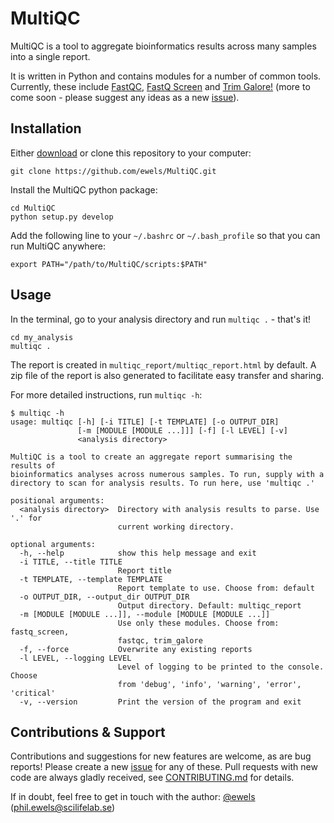 # MultiQC
MultiQC is a tool to aggregate bioinformatics results across many samples into
a single report.

It is written in Python and contains modules for a number of common tools.
Currently, these include [FastQC](http://www.bioinformatics.babraham.ac.uk/projects/fastqc/),
[FastQ Screen](http://www.bioinformatics.babraham.ac.uk/projects/fastq_screen/)
and [Trim Galore!](http://www.bioinformatics.babraham.ac.uk/projects/trim_galore/)
(more to come soon - please suggest any ideas as a new
[issue](https://github.com/ewels/MultiQC/issues)).

## Installation

Either [download](https://github.com/ewels/MultiQC/archive/master.zip) or clone
this repository to your computer:
```
git clone https://github.com/ewels/MultiQC.git
```

Install the MultiQC python package:
```
cd MultiQC
python setup.py develop
```

Add the following line to your `~/.bashrc` or `~/.bash_profile` so that you can run MultiQC anywhere:
```
export PATH="/path/to/MultiQC/scripts:$PATH"
```

## Usage

In the terminal, go to your analysis directory and run `multiqc .` - that's it!
```
cd my_analysis
multiqc .
```

The report is created in `multiqc_report/multiqc_report.html` by default.
A zip file of the report is also generated to facilitate easy transfer and sharing.

For more detailed instructions, run `multiqc -h`:

```
$ multiqc -h
usage: multiqc [-h] [-i TITLE] [-t TEMPLATE] [-o OUTPUT_DIR]
               [-m [MODULE [MODULE ...]]] [-f] [-l LEVEL] [-v]
               <analysis directory>

MultiQC is a tool to create an aggregate report summarising the results of
bioinformatics analyses across numerous samples. To run, supply with a
directory to scan for analysis results. To run here, use 'multiqc .'

positional arguments:
  <analysis directory>  Directory with analysis results to parse. Use '.' for
                        current working directory.

optional arguments:
  -h, --help            show this help message and exit
  -i TITLE, --title TITLE
                        Report title
  -t TEMPLATE, --template TEMPLATE
                        Report template to use. Choose from: default
  -o OUTPUT_DIR, --output_dir OUTPUT_DIR
                        Output directory. Default: multiqc_report
  -m [MODULE [MODULE ...]], --module [MODULE [MODULE ...]]
                        Use only these modules. Choose from: fastq_screen,
                        fastqc, trim_galore
  -f, --force           Overwrite any existing reports
  -l LEVEL, --logging LEVEL
                        Level of logging to be printed to the console. Choose
                        from 'debug', 'info', 'warning', 'error', 'critical'
  -v, --version         Print the version of the program and exit
```

## Contributions & Support
Contributions and suggestions for new features are welcome, as are bug reports!
Please create a new [issue](https://github.com/ewels/MultiQC/issues) for any
of these. Pull requests with new code are always gladly received, see
[CONTRIBUTING.md](https://github.com/ewels/MultiQC/blob/master/CONTRIBUTING.md)
for details.

If in doubt, feel free to get in touch with the author:
[@ewels](https://github.com/ewels) (phil.ewels@scilifelab.se)
